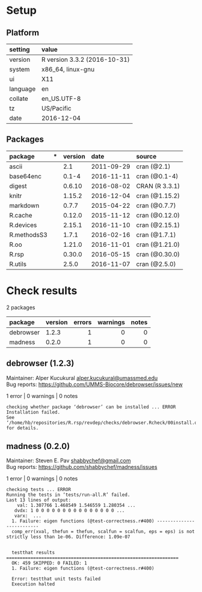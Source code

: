 # Setup

## Platform

|setting  |value                        |
|:--------|:----------------------------|
|version  |R version 3.3.2 (2016-10-31) |
|system   |x86_64, linux-gnu            |
|ui       |X11                          |
|language |en                           |
|collate  |en_US.UTF-8                  |
|tz       |US/Pacific                   |
|date     |2016-12-04                   |

## Packages

|package     |*  |version |date       |source         |
|:-----------|:--|:-------|:----------|:--------------|
|ascii       |   |2.1     |2011-09-29 |cran (@2.1)    |
|base64enc   |   |0.1-4   |2016-11-11 |cran (@0.1-4)  |
|digest      |   |0.6.10  |2016-08-02 |CRAN (R 3.3.1) |
|knitr       |   |1.15.2  |2016-12-04 |cran (@1.15.2) |
|markdown    |   |0.7.7   |2015-04-22 |cran (@0.7.7)  |
|R.cache     |   |0.12.0  |2015-11-12 |cran (@0.12.0) |
|R.devices   |   |2.15.1  |2016-11-10 |cran (@2.15.1) |
|R.methodsS3 |   |1.7.1   |2016-02-16 |cran (@1.7.1)  |
|R.oo        |   |1.21.0  |2016-11-01 |cran (@1.21.0) |
|R.rsp       |   |0.30.0  |2016-05-15 |cran (@0.30.0) |
|R.utils     |   |2.5.0   |2016-11-07 |cran (@2.5.0)  |

# Check results

2 packages

|package   |version | errors| warnings| notes|
|:---------|:-------|------:|--------:|-----:|
|debrowser |1.2.3   |      1|        0|     0|
|madness   |0.2.0   |      1|        0|     0|

## debrowser (1.2.3)
Maintainer: Alper Kucukural <alper.kucukural@umassmed.edu>  
Bug reports: https://github.com/UMMS-Biocore/debrowser/issues/new

1 error  | 0 warnings | 0 notes

```
checking whether package ‘debrowser’ can be installed ... ERROR
Installation failed.
See ‘/home/hb/repositories/R.rsp/revdep/checks/debrowser.Rcheck/00install.out’ for details.
```

## madness (0.2.0)
Maintainer: Steven E. Pav <shabbychef@gmail.com>  
Bug reports: https://github.com/shabbychef/madness/issues

1 error  | 0 warnings | 0 notes

```
checking tests ... ERROR
Running the tests in ‘tests/run-all.R’ failed.
Last 13 lines of output:
    val: 1.307766 1.468549 1.546559 1.280354 ...
   dvdx: 1 0 0 0 0 0 0 0 0 0 0 0 0 0 0 0 ...
   varx:  ...
  1. Failure: eigen functions (@test-correctness.r#400) --------------------------
  comp_err(xval, thefun = thefun, scalfun = scalfun, eps = eps) is not strictly less than 1e-06. Difference: 1.09e-07
  
  
  testthat results ================================================================
  OK: 459 SKIPPED: 0 FAILED: 1
  1. Failure: eigen functions (@test-correctness.r#400) 
  
  Error: testthat unit tests failed
  Execution halted
```

